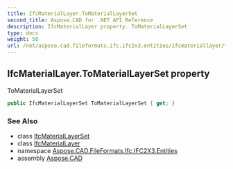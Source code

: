 ```yaml
---
title: IfcMaterialLayer.ToMaterialLayerSet
second_title: Aspose.CAD for .NET API Reference
description: IfcMaterialLayer property. ToMaterialLayerSet
type: docs
weight: 50
url: /net/aspose.cad.fileformats.ifc.ifc2x3.entities/ifcmateriallayer/tomateriallayerset/
---
```

## IfcMaterialLayer.ToMaterialLayerSet property

ToMaterialLayerSet

```csharp
public IfcMaterialLayerSet ToMaterialLayerSet { get; }
```

### See Also

* class [IfcMaterialLayerSet](../../ifcmateriallayerset/)
* class [IfcMaterialLayer](../)
* namespace [Aspose.CAD.FileFormats.Ifc.IFC2X3.Entities](../../ifcmateriallayer/)
* assembly [Aspose.CAD](../../../)


